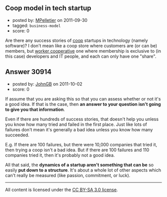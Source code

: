 ## Coop model in tech startup

- posted by: [MPelletier](https://stackexchange.com/users/-1/4211-mpelletier) on 2011-09-30
- tagged: `business-model`
- score: 0

Are there any success stories of [coop][1] startups in technology (namely software)? I don't mean like a coop store where customers are (or can be) members, but [worker cooperative][2] one where membership is exclusive to (in this case) developers and IT people, and each can only have one "share".


  [1]: http://en.wikipedia.org/wiki/Cooperative
  [2]: http://en.wikipedia.org/wiki/Worker_cooperative


## Answer 30914

- posted by: [JohnGB](https://stackexchange.com/users/-1/9668-johngb) on 2011-10-02
- score: 0

If assume that you are asking this so that you can assess whether or not it's a good idea.  If that is the case, then **an answer to your question isn't going to give you that information**.

Even if there are hundreds of success stories, that doesn't help you unless you know how many tried and failed in the first place.  Just like lots of failures don't mean it's generally a bad idea unless you know how many succeeded.

E.g.  If there are 100 failures, but there were 10,000 companies that tried it, then trying a coop isn't a bad idea.  But if there are 100 failures and 110 companies tried it, then it's probably not a good idea.

All that said, the **dynamics of a startup aren't something that can be** so easily **put down to a structure**.  It's about a whole lot of other aspects which can't really be measured (like passion, commitment, or luck).



---

All content is licensed under the [CC BY-SA 3.0 license](https://creativecommons.org/licenses/by-sa/3.0/).
